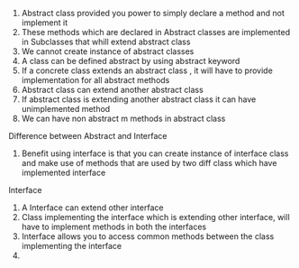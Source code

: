 1. Abstract class provided you power to simply declare a method and not implement it
2. These methods which are declared in Abstract classes are implemented in Subclasses that whill extend abstract class
3. We cannot create instance of abstract classes
4. A class can be defined abstract by using abstract keyword
5. If a concrete class extends an abstract class , it will have to provide implementation for all abstract methods
6. Abstract class can extend another abstract class
7. If abstract class is extending another abstract class it can have unimplemented method
8. We can have non abstract m methods in abstract class


Difference between Abstract and Interface
1. Benefit using interface is that you can create instance of interface class and make use of methods that are used by two diff class which have implemented interface



Interface
1. A Interface can extend other interface
2. Class implementing the interface which is extending other interface, will have to implement methods in both the interfaces
3. Interface allows you to access common methods between the class implementing the interface
4. 
